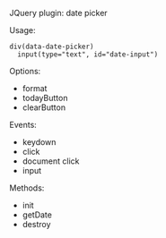 JQuery plugin: date picker

Usage:
```
div(data-date-picker)
  input(type="text", id="date-input")
```

Options:
- format
- todayButton
- clearButton

Events:
- keydown
- click
- document click
- input

Methods:
- init
- getDate
- destroy
